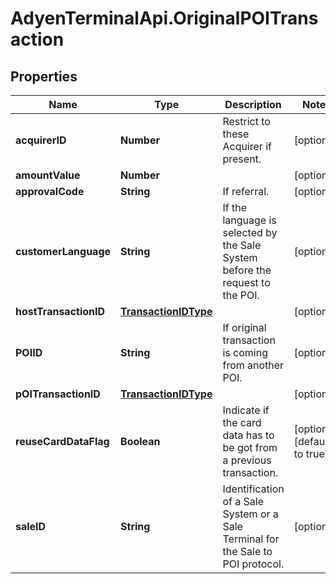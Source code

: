 # AdyenTerminalApi.OriginalPOITransaction

## Properties

Name | Type | Description | Notes
------------ | ------------- | ------------- | -------------
**acquirerID** | **Number** | Restrict to these Acquirer if present. | [optional] 
**amountValue** | **Number** |  | [optional] 
**approvalCode** | **String** | If referral. | [optional] 
**customerLanguage** | **String** | If the language is selected by the Sale System before the request to the POI. | [optional] 
**hostTransactionID** | [**TransactionIDType**](TransactionIDType.md) |  | [optional] 
**POIID** | **String** | If original transaction is coming from another POI. | [optional] 
**pOITransactionID** | [**TransactionIDType**](TransactionIDType.md) |  | [optional] 
**reuseCardDataFlag** | **Boolean** | Indicate if the card data has to be got from a previous transaction. | [optional] [default to true]
**saleID** | **String** | Identification of a Sale System or a Sale Terminal for the Sale to POI protocol. | [optional] 



